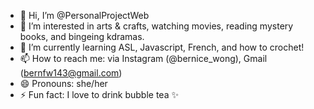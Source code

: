 - 👋 Hi, I’m @PersonalProjectWeb
- 👀 I’m interested in arts & crafts, watching movies, reading mystery books, and bingeing kdramas.
- 🌱 I’m currently learning ASL, Javascript, French, and how to crochet!
- 📫 How to reach me: via Instagram (@bernice_wong), Gmail (bernfw143@gmail.com)
- 😄 Pronouns: she/her
- ⚡ Fun fact: I love to drink bubble tea ✨

<!---
PersonalProjectWeb/PersonalProjectWeb is a ✨ special ✨ repository because its `README.md` (this file) appears on your GitHub profile.
You can click the Preview link to take a look at your changes.
--->
